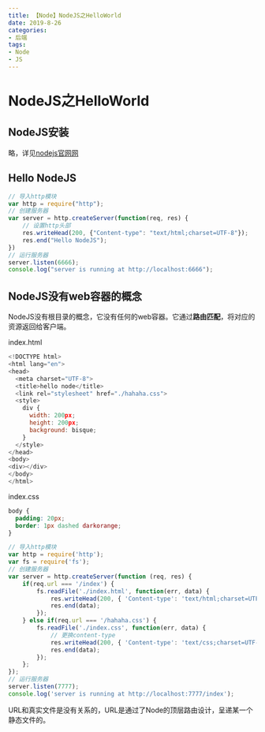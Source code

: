 ```yaml
---
title: 【Node】NodeJS之HelloWorld
date: 2019-8-26
categories: 
- 后端
tags: 
- Node
- JS
---
```


# NodeJS之HelloWorld

## NodeJS安装

略，详见[nodejs官网网](https://nodejs.org/en/)

## Hello NodeJS

```js
// 导入http模块
var http = require("http");
// 创建服务器
var server = http.createServer(function(req, res) {
    // 设置http头部
    res.writeHead(200, {"Content-type": "text/html;charset=UTF-8"});
    res.end("Hello NodeJS");
})
// 运行服务器
server.listen(6666);
console.log("server is running at http://localhost:6666");
```

## NodeJS没有web容器的概念

NodeJS没有根目录的概念，它没有任何的web容器。它通过**路由匹配**，将对应的资源返回给客户端。

index.html

```js
<!DOCTYPE html>
<html lang="en">
<head>
  <meta charset="UTF-8">
  <title>hello node</title>
  <link rel="stylesheet" href="./hahaha.css">
  <style>
    div {
      width: 200px;
      height: 200px;
      background: bisque;
    }
  </style>
</head>
<body>
<div></div>
</body>
</html>
```

index.css

```css
body {
  padding: 20px;
  border: 1px dashed darkorange;
}
```

```js
// 导入http模块
var http = require('http');
var fs = require('fs');
// 创建服务器
var server = http.createServer(function (req, res) {
    if(req.url === '/index') {
        fs.readFile('./index.html', function(err, data) {
            res.writeHead(200, { 'Content-type': 'text/html;charset=UTF-8' });
            res.end(data);
        });
    } else if(req.url === '/hahaha.css') {
        fs.readFile('./index.css', function(err, data) {
            // 更换content-type
            res.writeHead(200, { 'Content-type': 'text/css;charset=UTF-8' });
            res.end(data);
        });
    };
});
// 运行服务器
server.listen(7777);
console.log('server is running at http://localhost:7777/index');
```

URL和真实文件是没有关系的，URL是通过了Node的顶层路由设计，呈递某一个静态文件的。